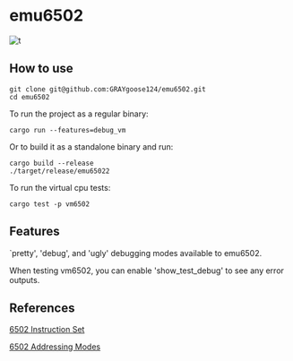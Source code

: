 # emu6502
![t](https://github.com/GRAYgoose124/emu6502/actions/workflows/tests.yml/badge.svg)

## How to use   

    git clone git@github.com:GRAYgoose124/emu6502.git
    cd emu6502

To run the project as a regular binary:

    cargo run --features=debug_vm

Or to build it as a standalone binary and run:

    cargo build --release
    ./target/release/emu65022

To run the virtual cpu tests:

    cargo test -p vm6502

## Features
`pretty', 'debug', and 'ugly' debugging modes available to emu6502.

When testing vm6502, you can enable 'show_test_debug' to see any error outputs.

## References
[6502 Instruction Set](https://www.masswerk.at/6502/6502_instruction_set.html)

[6502 Addressing Modes](http://www.emulator101.com/6502-addressing-modes.html)